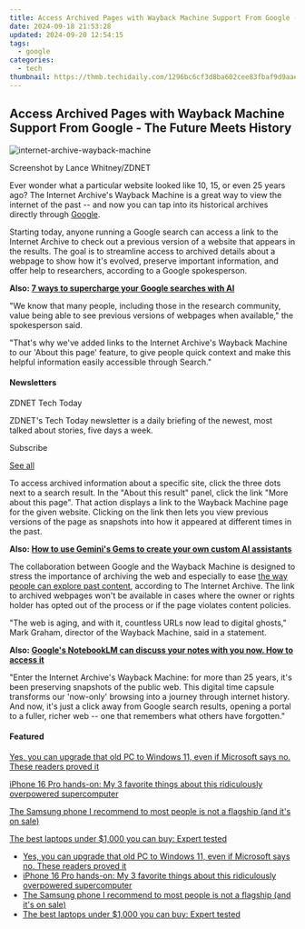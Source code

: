 ```yaml
---
title: Access Archived Pages with Wayback Machine Support From Google - The Future Meets History
date: 2024-09-18 21:53:28
updated: 2024-09-20 12:54:15
tags:
  - google
categories:
  - tech
thumbnail: https://thmb.techidaily.com/1296bc6cf3d8ba602cee83fbaf9d9aae0f41d750526e3d62954932be609de318.jpg
---
```


## Access Archived Pages with Wayback Machine Support From Google - The Future Meets History

![internet-archive-wayback-machine](https://www.zdnet.com/a/img/resize/2a793816738fcd095373d9603f1f3cef6e111721/2024/09/11/1d6e0c87-e0ca-4df4-82af-a9bba8678877/internet-archive-wayback-machine.jpg?auto=webp&width=1280)

Screenshot by Lance Whitney/ZDNET

Ever wonder what a particular website looked like 10, 15, or even 25 years ago? The Internet Archive's Wayback Machine is a great way to view the internet of the past -- and now you can tap into its historical archives directly through [Google](https://www.zdnet.com/article/your-google-search-results-are-about-to-look-very-different-here-are-4-reasons-why/).

Starting today, anyone running a Google search can access a link to the Internet Archive to check out a previous version of a website that appears in the results. The goal is to streamline access to archived details about a webpage to show how it's evolved, preserve important information, and offer help to researchers, according to a Google spokesperson.

**Also: [7 ways to supercharge your Google searches with AI](https://www.zdnet.com/article/7-ways-to-supercharge-your-google-searches-with-ai/)**

"We know that many people, including those in the research community, value being able to see previous versions of webpages when available," the spokesperson said. 

"That's why we've added links to the Internet Archive's Wayback Machine to our 'About this page' feature, to give people quick context and make this helpful information easily accessible through Search."

#### Newsletters

ZDNET Tech Today

ZDNET's Tech Today newsletter is a daily briefing of the newest, most talked about stories, five days a week.

 Subscribe

[See all](https://www.zdnet.com/newsletters/)

To access archived information about a specific site, click the three dots next to a search result. In the "About this result" panel, click the link "More about this page". That action displays a link to the Wayback Machine page for the given website. Clicking on the link then lets you view previous versions of the page as snapshots into how it appeared at different times in the past.

**Also: [How to use Gemini's Gems to create your own custom AI assistants](https://www.zdnet.com/article/how-to-use-geminis-gems-to-create-your-own-custom-ai-assistants/)**

The collaboration between Google and the Wayback Machine is designed to stress the importance of archiving the web and especially to ease [the way people can explore past content](https://www.zdnet.com/article/how-to-stop-google-from-selling-your-browser-history-for-ad-targeting/), according to The Internet Archive. The link to archived webpages won't be available in cases where the owner or rights holder has opted out of the process or if the page violates content policies.

"The web is aging, and with it, countless URLs now lead to digital ghosts," Mark Graham, director of the Wayback Machine, said in a statement. 

**Also: [Google's NotebookLM can discuss your notes with you now. How to access it](https://www.zdnet.com/article/googles-notebooklm-can-discuss-your-notes-with-you-now-how-to-access-it-and-why-you-should/)**

"Enter the Internet Archive's Wayback Machine: for more than 25 years, it's been preserving snapshots of the public web. This digital time capsule transforms our 'now-only' browsing into a journey through internet history. And now, it's just a click away from Google search results, opening a portal to a fuller, richer web -- one that remembers what others have forgotten."

#### Featured

[Yes, you can upgrade that old PC to Windows 11, even if Microsoft says no. These readers proved it](https://www.zdnet.com/article/yes-you-can-upgrade-that-old-pc-to-windows-11-even-if-microsoft-says-no-these-readers-proved-it/ "Yes, you can upgrade that old PC to Windows 11, even if Microsoft says no. These readers proved it")

[iPhone 16 Pro hands-on: My 3 favorite things about this ridiculously overpowered supercomputer](https://www.zdnet.com/article/i-went-hands-on-with-iphone-16-pro-my-3-favorite-features-of-apples-pocket-supercomputer/ "iPhone 16 Pro hands-on: My 3 favorite things about this ridiculously overpowered supercomputer")

[The Samsung phone I recommend to most people is not a flagship (and it's on sale)](https://www.zdnet.com/article/the-samsung-phone-i-recommend-to-most-people-is-not-a-flagship-and-its-on-sale/ "The Samsung phone I recommend to most people is not a flagship (and it's on sale)")

[The best laptops under $1,000 you can buy: Expert tested](https://www.zdnet.com/article/best-laptop-under-1000/ "The best laptops under $1,000 you can buy: Expert tested")

* [Yes, you can upgrade that old PC to Windows 11, even if Microsoft says no. These readers proved it](https://www.zdnet.com/article/yes-you-can-upgrade-that-old-pc-to-windows-11-even-if-microsoft-says-no-these-readers-proved-it/ "Yes, you can upgrade that old PC to Windows 11, even if Microsoft says no. These readers proved it")
* [iPhone 16 Pro hands-on: My 3 favorite things about this ridiculously overpowered supercomputer](https://www.zdnet.com/article/i-went-hands-on-with-iphone-16-pro-my-3-favorite-features-of-apples-pocket-supercomputer/ "iPhone 16 Pro hands-on: My 3 favorite things about this ridiculously overpowered supercomputer")
* [The Samsung phone I recommend to most people is not a flagship (and it's on sale)](https://www.zdnet.com/article/the-samsung-phone-i-recommend-to-most-people-is-not-a-flagship-and-its-on-sale/ "The Samsung phone I recommend to most people is not a flagship (and it's on sale)")
* [The best laptops under $1,000 you can buy: Expert tested](https://www.zdnet.com/article/best-laptop-under-1000/ "The best laptops under $1,000 you can buy: Expert tested")

<ins class="adsbygoogle"
     style="display:block"
     data-ad-format="autorelaxed"
     data-ad-client="ca-pub-7571918770474297"
     data-ad-slot="1223367746"></ins>



<ins class="adsbygoogle"
     style="display:block"
     data-ad-client="ca-pub-7571918770474297"
     data-ad-slot="8358498916"
     data-ad-format="auto"
     data-full-width-responsive="true"></ins>
